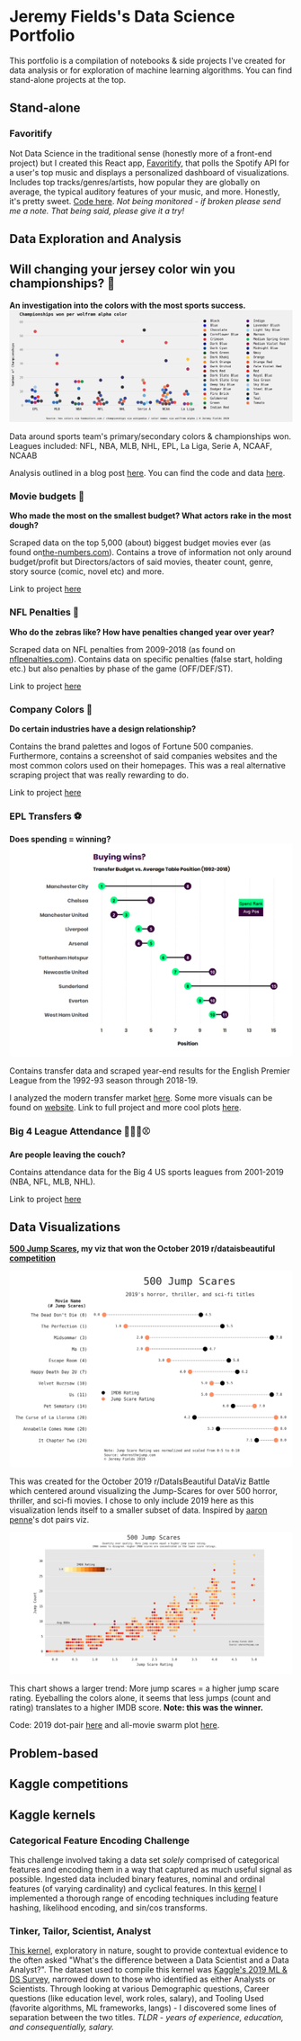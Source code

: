 # Jeremy Fields's Data Science Portfolio

This portfolio is a compilation of notebooks & side projects I've created for data analysis or for exploration of machine learning algorithms. You can find stand-alone projects at the top.

## Stand-alone 

### Favoritify
Not Data Science in the traditional sense (honestly more of a front-end project) but I created this React app, [Favoritify](https://favoritify.herokuapp.com/), that polls the Spotify API for a user's top music and displays a personalized dashboard of visualizations. Includes top tracks/genres/artists, how popular they are globally on average, the typical auditory features of your music, and more. Honestly, it's pretty sweet. [Code here](https://github.com/delafields/Favoritify). *Not being monitored - if broken please send me a note. That being said, please give it a try!*

## Data Exploration and Analysis

## Will changing your jersey color win you championships? 🎨
**An investigation into the colors with the most sports success.**
![league winner colors](plots/sports-color-success/wolfram_per_league.png)

Data around sports team's primary/secondary colors & championships won. Leagues included: NFL, NBA, MLB, NHL, EPL, La Liga, Serie A, NCAAF, NCAAB

Analysis outlined in a blog post [here](https://www.jfields.me/blog/does-wearing-red-give-you-a-competitive-advantage). You can find the code and data [here](https://github.com/delafields/data-projects/tree/master/sports-color-success).

### Movie budgets 🎥
**Who made the most on the smallest budget? What actors rake in the most dough?**

Scraped data on the top 5,000 (about) biggest budget movies ever (as found on[the-numbers.com](https://www.the-numbers.com/movie/budgets/all)). Contains a trove of information not only around budget/profit but Directors/actors of said movies, theater count, genre, story source (comic, novel etc) and more.

Link to project [here](https://github.com/delafields/data-projects/tree/master/movie-budgets)

### NFL Penalties 🏈
**Who do the zebras like? How have penalties changed year over year?**

Scraped data on NFL penalties from 2009-2018 (as found on [nflpenalties.com](https://www.nflpenalties.com/)). Contains data on specific penalties (false start, holding etc.) but also penalties by phase of the game (OFF/DEF/ST).

Link to project [here](https://github.com/delafields/data-projects/tree/master/epl-transfers)

### Company Colors 🎨
**Do certain industries have a design relationship?**

Contains the brand palettes and logos of Fortune 500 companies. Furthermore, contains a screenshot of said companies websites and the most common colors used on their homepages. This was a real alternative scraping project that was really rewarding to do.

Link to project [here](https://github.com/delafields/data-projects/tree/master/company-colors)

### EPL Transfers ⚽
**Does spending = winning?**
![Spend vs. Rank](plots/epl-transfers/spend_vs_rank.png)

Contains transfer data and scraped year-end results for the English Premier League from the 1992-93 season through 2018-19.

I analyzed the modern transfer market [here](https://www.jfields.me/blog/are-premier-league-teams-spending-wisely). Some more visuals can be found on [website](https://www.jfields.me/blog/the-epl-s-modern-transfer-market-in-data). Link to full project and more cool plots [here](https://github.com/delafields/data-projects/tree/master/epl-transfers).

### Big 4 League Attendance 🏒🏀🏈⚾
**Are people leaving the couch?**

Contains attendance data for the Big 4 US sports leagues from 2001-2019 (NBA, NFL, MLB, NHL).

Link to project [here](https://github.com/delafields/data-projects/tree/master/big4league-attendance)

## Data Visualizations
**[500 Jump Scares](https://www.reddit.com/r/dataisbeautiful/comments/dei68x/battle_dataviz_battle_for_the_month_of_october/f3vp452/?utm_source=share&utm_medium=web2x), my viz that won the October 2019 r/dataisbeautiful [competition](https://www.reddit.com/r/dataisbeautiful/comments/drgz68/battle_dataviz_battle_for_the_month_of_november/)**

![2019's Scaries](plots/500jumps/scary_dots.png)

This was created for the October 2019 r/DataIsBeautiful DataViz Battle which centered around visualizing the Jump-Scares for over 500 horror, thriller, and sci-fi movies. I chose to only include 2019 here as this visualization lends itself to a smaller subset of data. Inspired by [aaron penne](https://github.com/aaronpenne/data_visualization/blob/master/ceo_compensation/dot_pairs_ceo_compensation.py)'s dot pairs viz.

![All Scaries](plots/500jumps/scary_swarm.png)

This chart shows a larger trend: More jump scares = a higher jump scare rating. Eyeballing the colors alone, it seems that less jumps (count and rating) translates to a higher IMDB score. **Note: this was the winner.**

Code: 2019 dot-pair [here](code/500/scary_dots.py) and all-movie swarm plot [here](code/500jumps/scary_swarm.py).

## Problem-based

## Kaggle competitions

## Kaggle kernels

### Categorical Feature Encoding Challenge
This challenge involved taking a data set *solely* comprised of categorical features and encoding them in a way that captured as much useful signal as possible. Ingested data included binary features, nominal and ordinal features (of varying cardinality) and cyclical features. In this [kernel](https://www.kaggle.com/delafields/a-thorough-guide-on-categorical-feature-encoding) I implemented a thorough range of encoding techniques including feature hashing, likelihood encoding, and sin/cos transforms.

### Tinker, Tailor, Scientist, Analyst
[This kernel](https://www.kaggle.com/delafields/tinker-tailor-scientist-analyst), exploratory in nature, sought to provide contextual evidence to the often asked "What's the difference between a Data Scientist and a Data Analyst?". The dataset used to compile this kernel was [Kaggle's 2019 ML & DS Survey](https://www.kaggle.com/c/kaggle-survey-2019), narrowed down to those who identified as either Analysts or Scientists. Through looking at various Demographic questions, Career questions (like education level, work roles, salary), and Tooling Used (favorite algorithms, ML frameworks, langs) - I discovered some lines of separation between the two titles. *TLDR - years of experience, education, and consequentially, salary.*